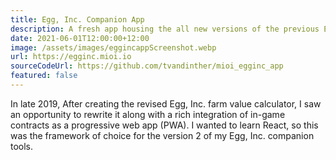 ```yaml
---
title: Egg, Inc. Companion App
description: A fresh app housing the all new versions of the previous Egg, Inc. tools.
date: 2021-06-01T12:00:00+12:00
image: /assets/images/eggincappScreenshot.webp
url: https://egginc.mioi.io
sourceCodeUrl: https://github.com/tvandinther/mioi_egginc_app
featured: false
---
```

In late 2019, After creating the revised Egg, Inc. farm value calculator, I saw an opportunity to rewrite it along with a rich integration of in-game contracts as a progressive web app (PWA). I wanted to learn React, so this was the framework of choice for the version 2 of my Egg, Inc. companion tools.